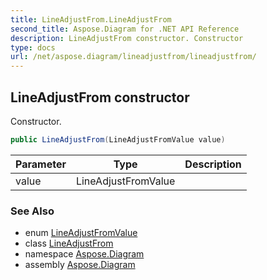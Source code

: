 ```yaml
---
title: LineAdjustFrom.LineAdjustFrom
second_title: Aspose.Diagram for .NET API Reference
description: LineAdjustFrom constructor. Constructor
type: docs
url: /net/aspose.diagram/lineadjustfrom/lineadjustfrom/
---
```

## LineAdjustFrom constructor

Constructor.

```csharp
public LineAdjustFrom(LineAdjustFromValue value)
```

| Parameter | Type | Description |
| --- | --- | --- |
| value | LineAdjustFromValue |  |

### See Also

* enum [LineAdjustFromValue](../../lineadjustfromvalue/)
* class [LineAdjustFrom](../)
* namespace [Aspose.Diagram](../../lineadjustfrom/)
* assembly [Aspose.Diagram](../../../)



